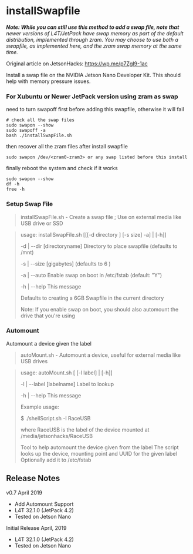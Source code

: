 # installSwapfile
<b><em>Note: While you can still use this method to add a swap file, note that </b>newer versions of L4T/JetPack have swap memory as part of the default distribution, implemented through zram. You may choose to use both a swapfile, as implemented here, and the zram swap memory at the same time.</em>

Original article on JetsonHacks: https://wp.me/p7ZgI9-1ac

Install a swap file on the NVIDIA Jetson Nano Developer Kit. This should help with memory pressure issues.

### For Xubuntu or Newer JetPack version using zram as swap
need to turn swapoff first before adding this swapfile, otherwise it will fail
```
# check all the swap files
sudo swapon --show
sudo swapoff -a
bash ./installSwapFile.sh
```
then recover all the zram files after install swapfile
```
sudo swapon /dev/<zram0-zram3> or any swap listed before this install
```
finally reboot the system and check if it works
```
sudo swapon --show
df -h
free -h
```


### Setup Swap File
> installSwapFile.sh - Create a swap file ; Use on external media like USB drive or SSD

> usage: installSwapFile.sh [[[-d directory ] [-s size] -a] | [-h]]
>
> -d | --dir [directoryname]   Directory to place swapfile (defaults to /mnt)
>
> -s | --size [gigabytes] (defaults to 6 )
>
> -a | --auto  Enable swap on boot in /etc/fstab (default: "Y")
>
> -h | --help  This message
>
> Defaults to creating a 6GB Swapfile in the current directory
>
> Note: If you enable swap on boot, you should also automount the drive that you're using

### Automount
Automount a device given the label
> autoMount.sh - Automount a device, useful for external media like USB drives

> usage: autoMount.sh [ [-l label] | [-h]]
>
> -l | --label  [labelname]   Label to lookup
>
> -h | --help  This message
>
> Example usage:
>
> $ ./shellScript.sh -l RaceUSB
>
> where RaceUSB is the label of the device mounted at /media/jetsonhacks/RaceUSB
>
> Tool to help automount the device given from the label
> The script looks up the device, mounting point and UUID for the given label
> Optionally add it to /etc/fstab

<h2>Release Notes</h2>

v0.7 April 2019
* Add Automount Support
* L4T 32.1.0 (JetPack 4.2)
* Tested on Jetson Nano

Initial Release April, 2019
* L4T 32.1.0 (JetPack 4.2)
* Tested on Jetson Nano

